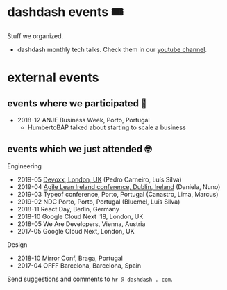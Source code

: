 # dashdash events 🎟
Stuff we organized.
- dashdash monthly tech talks. Check them in our [youtube channel](https://www.youtube.com/channel/UCQUmiIyETHv8ccZLdsvNzdA).

# external events

## events where we participated 📣

- 2018-12 ANJE Business Week, Porto, Portugal
    - HumbertoBAP talked about starting to scale a business

## events which we just attended 🤓

Engineering
- 2019-05 [Devoxx, London, UK](events/devoxx-uk.md) (Pedro Carneiro, Luís
Silva)
- 2019-04 [Agile Lean Ireland conference, Dublin, Ireland](event_ALI2019.md) (Daniela, Nuno)
- 2019-03 Typeof conference, Porto, Portugal (Canastro, Lima, Marcus)
- 2019-02 NDC Porto, Porto, Portugal (Bluemel, Luís Silva)
- 2018-11 React Day, Berlin, Germany
- 2018-10 Google Cloud Next '18, London, UK
- 2018-05 We Are Developers, Vienna, Austria
- 2017-05 Google Cloud Next, London, UK

Design
- 2018-10 Mirror Conf, Braga, Portugal
- 2017-04 OFFF Barcelona, Barcelona, Spain

Send suggestions and comments to `hr @ dashdash . com`.
